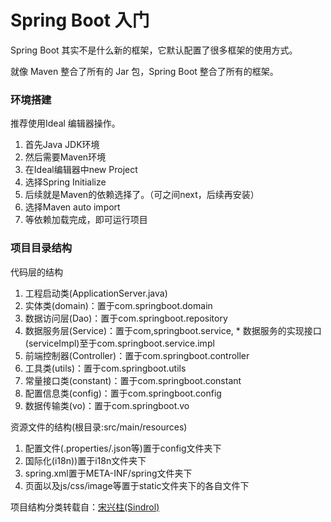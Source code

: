 # Spring Boot 入门

Spring Boot 其实不是什么新的框架，它默认配置了很多框架的使用方式。

就像 Maven 整合了所有的 Jar 包，Spring Boot 整合了所有的框架。

### 环境搭建

推荐使用Ideal 编辑器操作。

1. 首先Java JDK环境
2. 然后需要Maven环境
3. 在Ideal编辑器中new Project
4. 选择Spring Initialize
5. 后续就是Maven的依赖选择了。（可之间next，后续再安装）
6. 选择Maven auto import
7. 等依赖加载完成，即可运行项目

### 项目目录结构

代码层的结构
  1. 工程启动类(ApplicationServer.java)
  2. 实体类(domain)：置于com.springboot.domain
  3. 数据访问层(Dao)：置于com.springboot.repository
  4. 数据服务层(Service)：置于com,springboot.service,
    * 数据服务的实现接口(serviceImpl)至于com.springboot.service.impl
  5. 前端控制器(Controller)：置于com.springboot.controller
  6. 工具类(utils)：置于com.springboot.utils
  7. 常量接口类(constant)：置于com.springboot.constant
  8. 配置信息类(config)：置于com.springboot.config
  9. 数据传输类(vo)：置于com.springboot.vo

资源文件的结构(根目录:src/main/resources)
  1. 配置文件(.properties/.json等)置于config文件夹下
  2. 国际化(i18n))置于i18n文件夹下
  3. spring.xml置于META-INF/spring文件夹下
  4. 页面以及js/css/image等置于static文件夹下的各自文件下

项目结构分类转载自：[宋兴柱(Sindrol)](http://www.cnblogs.com/songxingzhu/p/9597927.html)